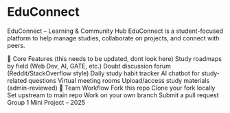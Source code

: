 # EduConnect
EduConnect – Learning & Community Hub
EduConnect is a student-focused platform to help manage studies, collaborate on projects, and connect with peers.

🔧 Core Features (this needs to be updated, dont look here)
Study roadmaps by field (Web Dev, AI, GATE, etc.)
Doubt discussion forum (Reddit/StackOverflow style)
Daily study habit tracker
AI chatbot for study-related questions
Virtual meeting rooms
Upload/access study materials (admin-reviewed)
👥 Team Workflow
Fork this repo
Clone your fork locally
Set upstream to main repo
Work on your own branch
Submit a pull request
Group 1 Mini Project – 2025
